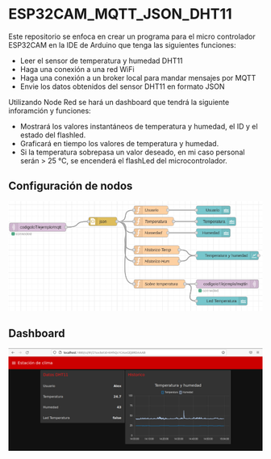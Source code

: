 # ESP32CAM_MQTT_JSON_DHT11

Este repositorio se enfoca en crear un programa para el micro controlador ESP32CAM en la IDE de Arduino que tenga las siguientes funciones:
- Leer el sensor de temperatura y humedad DHT11
- Haga una conexión a una red WiFi
- Haga una conexión a un broker local para mandar mensajes por MQTT
- Envie los datos obtenidos del sensor DHT11 en formato JSON

Utilizando Node Red se hará un dashboard que tendrá la siguiente inforamción y funciones:
- Mostrará los valores instantáneos de temperatura y humedad, el ID y el estado del flashled.
- Graficará en tiempo los valores de temperatura y humedad.
- Si la temperatura sobrepasa un valor deseado, en mi caso personal serán > 25 °C, se encenderá el flashLed del microcontrolador.

## Configuración de nodos

![](https://github.com/Alejandro-Dom/ESP32CAM_MQTT_JSON_DHT11/blob/main/Flow_DHT11.png)

## Dashboard

![](https://github.com/Alejandro-Dom/ESP32CAM_MQTT_JSON_DHT11/blob/main/Dashboard_DHT11)

